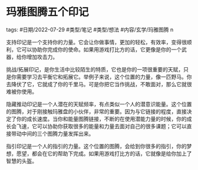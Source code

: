 # 玛雅图腾五个印记

tags: #日期/2022-07-29 #类型/笔记 #类型/想法 #内容/玄学/玛雅图腾 n  

支持印记是一个支持你的力量。它会让你做事情，更加的轻松，有效率，变得很顺利，它可以协助你完成你的使命。如果用游戏打比方的话，它更像是你的一个武器，给你增加攻击力。

挑战/拓展印记，是你生活中比较陌生的特质，它也是你的一项很重要的天赋，只是你需要学习去平衡它和拓展它。举例子来说，这个位置的力量，像一匹野马。你去降伏了它，它就成了你的千里马。可是你把它当作挑战，不敢面对，那么它就很难被你使用。

隐藏推动印记是一个人潜在的天赋频率，有点类似一个人的潜意识能量。这个位置的图腾，对于刚接触玛雅盘的小伙伴，非常的重要。因为与它链接的程度，直接决定了你的成长速度。当你和能量图腾链接，不断的在使用潜能力量的时候，你的成长会飞速，它可以协助你获取很多的能量和力量去面对自己的很多课题；它可以直接带动中间的三个图腾力量发挥出来。

指引印记是一个人的指引的力量。这个位置的图腾，会给到你很多的指引，你的梦想，愿望，都会在它的帮助下完成。如果用游戏打比方的话，它就像是给你加上了智慧的头盔。
